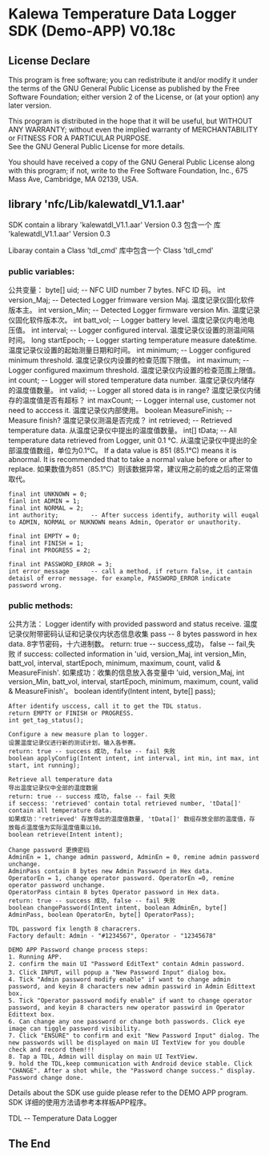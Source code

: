 # Kalewa Temperature Data Logger SDK (Demo-APP) V0.18c #

## License Declare ##

This program is free software; you can redistribute it and/or modify it under the terms 
of the GNU General Public License as published by the Free Software Foundation; either 
version 2 of the License, or (at your option) any later version.

This program is distributed in the hope that it will be useful, but WITHOUT ANY WARRANTY; 
without even the implied warranty of MERCHANTABILITY or FITNESS FOR A PARTICULAR PURPOSE.  
See the GNU General Public License for more details. 

You should have received a copy of the GNU General Public License along with this program; 
if not, write to the Free Software Foundation, Inc., 675 Mass Ave, Cambridge, MA 02139, USA.


## library 'nfc/Lib/kalewatdl_V1.1.aar' ##

 SDK contain a library 'kalewatdl_V1.1.aar' Version 0.3
 包含一个 库 'kalewatdl_V1.1.aar' Version 0.3
 
 Libaray contain a Class 'tdl_cmd'
 库中包含一个 Class 'tdl_cmd'
 
	 
### public variables: ###
公共变量：
	byte[] uid;            -- NFC UID number 7 bytes. NFC ID 码。
	int version_Maj;       -- Detected Logger frimware version Maj. 温度记录仪固化软件版本主。
	int version_Min;       -- Detected Logger firmware version Min. 温度记录仪固化软件版本次。
	int batt_vol;          -- Logger battery level. 温度记录仪内电池电压值。
	int interval;          -- Logger configured interval. 温度记录仪设置的测温间隔时间。
	long startEpoch;       -- Logger starting temperature measure date&time. 温度记录仪设置的起始测量日期和时间。
	int minimum;           -- Logger configured minimum threshold. 温度记录仪内设置的检查范围下限值。
	int maximum;           -- Logger configured maximum threshold. 温度记录仪内设置的检查范围上限值。
	int count;             -- Logger will stored temperature data number. 温度记录仪内储存的温度值数量。
	int valid;             -- Logger all stored data is in range? 温度记录仪内储存的温度值是否有超标？
	int maxCount;          -- Logger internal use, customer not need to acccess it. 温度记录仪内部使用。
	boolean MeasureFinish; -- Measure finish? 温度记录仪测温是否完成？
	int retrieved;         -- Retrieved temperature data. 从温度记录仪中提出的温度值数量。
	int[] tData;           -- All temperature data retrieved from Logger, unit 0.1 ℃. 从温度记录仪中提出的全部温度值数组，单位为0.1℃。
	                          If a data value is 851 (85.1℃) means it is abnormal. It is recommended that to take a normal value before or after to replace. 
							  如果数值为851（85.1℃）则该数据异常，建议用之前的或之后的正常值取代。
	
	final int UNKNOWN = 0;
	fianl int ADMIN = 1;
	final int NORMAL = 2;
	int authority;         -- After success identify, authority will euqal to ADMIN, NORMAL or NUKNOWN means Admin, Operator or unauthority.
	
	final int EMPTY = 0;
	final int FINISH = 1;
	final int PROGRESS = 2;
	
	final int PASSWORD_ERROR = 3;
	int error_message      -- call a method, if return false, it cantain detaisl of error message. for example, PASSWORD_ERROR indicate password wrong.
							  

### public methods: ###
公共方法：
	Logger identify with provided password and status receive.
	温度记录仪附带密码认证和记录仪内状态信息收集
	pass -- 8 bytes password in hex data. 8字节密码，十六进制数。
	return: true -- success,成功， false -- fail,失败
	if success: collected information in 'uid, version_Maj, int version_Min, batt_vol, interval,
				startEpoch, minimum, maximum, count, valid & MeasureFinish'.
	如果成功：收集的信息放入各变量中 'uid, version_Maj, int version_Min, batt_vol, interval,
				startEpoch, minimum, maximum, count, valid & MeasureFinish'。
	boolean identify(Intent intent, byte[] pass);
	
	After identify usccess, call it to get the TDL status.
	return EMPTY or FINISH or PROGRESS.
	int get_tag_status();
	
	Configure a new measure plan to logger.
	设置温度记录仪进行新的测试计划，输入各参赛。
	return: true -- success 成功, false -- fail 失败
	boolean applyConfig(Intent intent, int interval, int min, int max, int start, int running);
	
	Retrieve all temperature data
	导出温度记录仪中全部的温度数据
	return: true -- success 成功, false -- fail 失败
	if seccess: 'retrieved' contain total retrieved number, 'tData[]' contain all temperature data.
	如果成功：'retrieved' 存放导出的温度值数量, 'tData[]' 数组存放全部的温度值，存放每点温度值为实际温度值乘以10。
	boolean retrieve(Intent intent);
	
	Change password 更换密码
	AdminEn = 1, change admin password, AdminEn = 0, remine admin password unchange.
	AdminPass contain 8 bytes new Admin Password in Hex data.
	OperatorEn = 1, change operator password. OperatorEn =0, remine operator password unchange.
	OperatorPass cintain 8 bytes Operator password in Hex data.
	return: true -- success 成功, false -- fail 失败
	boolean changePassword(Intent intent, boolean AdminEn, byte[] AdminPass, boolean OperatorEn, byte[] OperatorPass);
	
	TDL password fix length 8 characrers. 
	Factory default: Admin - "#1234567", Operator - "12345678"
	
	DEMO APP Password change process steps:
	1. Running APP.
	2. confirm the main UI "Password EditText" contain Admin password.
	3. Click INPUT, will popup a "New Password Input" dialog box。
	4. Tick "Admin password modify enable" if want to change admin password, and keyin 8 characters new admin passwird in Admin Edittext box.
	5. Tick "Operator password modify enable" if want to change operator password, and keyin 8 characters new operator passwird in Operator Edittext box.
	6. Can change any one password or change both passwords. Click eye image can tiggle password visibility.
	7. Click "ENSURE" to confirm and exit "New Password Input" dialog. The new passwords will be displayed on main UI TextView for you double check and record them!!!
	8. Tap a TDL, Admin will display on main UI TextView.
	9. hold the TDL,keep communication with Android device stable. Click "CHANGE". After a shot while, the "Password change success." display. Password change done.
	
	
Details about the SDK use guide please refer to the DEMO APP program.
SDK 详细的使用方法请参考本样板APP程序。

TDL -- Temperature Data Logger
## The End ##